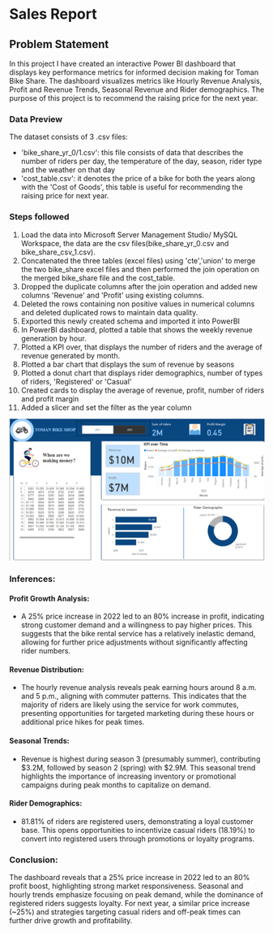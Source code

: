 # Sales Report

## Problem Statement
In this project I have created an interactive Power BI dashboard that displays key performance metrics for informed decision making for Toman Bike Share. The dashboard 
visualizes metrics like Hourly Revenue Analysis, Profit and Revenue Trends, Seasonal Revenue and Rider demographics. The purpose of this project is to recommend the raising price for 
the next year.

### Data Preview
The dataset consists of 3 .csv files:
-    'bike_share_yr_0/1.csv': this file consists of data that describes the number of riders per day, the temperature of the day, season, rider type and the weather on that day
-    'cost_table.csv': it denotes the price of a bike for both the years along with the 'Cost of Goods', this table is useful for recommending the raising price for next year.
  
### Steps followed
1.  Load the data into Microsoft Server Management Studio/ MySQL Workspace, the data are the csv files(bike_share_yr_0.csv and bike_share_csv_1.csv).
2.  Concatenated the three tables (excel files) using 'cte','union' to merge the two bike_share excel files and
    then performed the join operation on the merged bike_share file and the cost_table.
3.  Dropped the duplicate columns after the join operation and added new columns 'Revenue' and 'Profit' using existing columns.
4.  Deleted the rows containing non positive values in numerical columns and deleted duplicated rows to maintain data quality.
5.  Exported this newly created schema and imported it into PowerBI
6.  In PowerBI dashboard, plotted a table that shows the weekly revenue generation by hour.
7.  Plotted a KPI over, that displays the number of riders and the average of revenue generated by month.
8.  Plotted a bar chart that displays the sum of revenue by seasons
9.  Plotted a donut chart that displays rider demographics, number of types of riders, 'Registered' or 'Casual'
10.  Created cards to display the average of revenue, profit, number of riders and profit margin
11.  Added a slicer and set the filter as the year column

   ![Dashboard](Dashboard.png)


### Inferences:
####    Profit Growth Analysis:
-    A 25% price increase in 2022 led to an 80% increase in profit, indicating strong customer demand and a willingness to pay higher prices. This suggests that the bike rental service has a relatively inelastic demand, allowing for further price adjustments without significantly affecting rider numbers.
  
####    Revenue Distribution:
-    The hourly revenue analysis reveals peak earning hours around 8 a.m. and 5 p.m., aligning with commuter patterns. This indicates that the majority of riders are likely using the service for work commutes, presenting opportunities for targeted marketing during these hours or additional price hikes for peak times.

####    Seasonal Trends:
-    Revenue is highest during season 3 (presumably summer), contributing $3.2M, followed by season 2 (spring) with $2.9M. This seasonal trend highlights the importance of increasing inventory or promotional campaigns during peak months to capitalize on demand.

####    Rider Demographics:
-    81.81% of riders are registered users, demonstrating a loyal customer base. This opens opportunities to incentivize casual riders (18.19%) to convert into registered users through promotions or loyalty programs.

###    Conclusion:
The dashboard reveals that a 25% price increase in 2022 led to an 80% profit boost, highlighting strong market responsiveness. Seasonal and hourly trends emphasize focusing on peak demand, while the dominance of registered riders suggests loyalty. For next year, a similar price increase (~25%) and strategies targeting casual riders and off-peak times can further drive growth and profitability.
